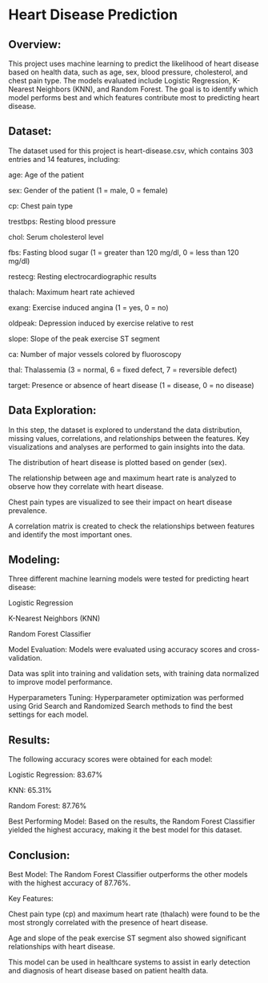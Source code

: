 # Heart Disease Prediction

## Overview:

This project uses machine learning to predict the likelihood of heart disease based on health data, such as age, sex, blood pressure, cholesterol, and chest pain type. The models evaluated include Logistic Regression, K-Nearest Neighbors (KNN), and Random Forest. The goal is to identify which model performs best and which features contribute most to predicting heart disease.

## Dataset:

The dataset used for this project is heart-disease.csv, which contains 303 entries and 14 features, including:

age: Age of the patient

sex: Gender of the patient (1 = male, 0 = female)

cp: Chest pain type

trestbps: Resting blood pressure

chol: Serum cholesterol level

fbs: Fasting blood sugar (1 = greater than 120 mg/dl, 0 = less than 120 mg/dl)

restecg: Resting electrocardiographic results

thalach: Maximum heart rate achieved

exang: Exercise induced angina (1 = yes, 0 = no)

oldpeak: Depression induced by exercise relative to rest

slope: Slope of the peak exercise ST segment

ca: Number of major vessels colored by fluoroscopy

thal: Thalassemia (3 = normal, 6 = fixed defect, 7 = reversible defect)

target: Presence or absence of heart disease (1 = disease, 0 = no disease)

## Data Exploration:

In this step, the dataset is explored to understand the data distribution, missing values, correlations, and relationships between the features. Key visualizations and analyses are performed to gain insights into the data.

The distribution of heart disease is plotted based on gender (sex).

The relationship between age and maximum heart rate is analyzed to observe how they correlate with heart disease.

Chest pain types are visualized to see their impact on heart disease prevalence.

A correlation matrix is created to check the relationships between features and identify the most important ones.

## Modeling:

Three different machine learning models were tested for predicting heart disease:

Logistic Regression

K-Nearest Neighbors (KNN)

Random Forest Classifier

Model Evaluation:
Models were evaluated using accuracy scores and cross-validation.

Data was split into training and validation sets, with training data normalized to improve model performance.

Hyperparameters Tuning:
Hyperparameter optimization was performed using Grid Search and Randomized Search methods to find the best settings for each model.

## Results:

The following accuracy scores were obtained for each model:

Logistic Regression: 83.67%

KNN: 65.31%

Random Forest: 87.76%

Best Performing Model:
Based on the results, the Random Forest Classifier yielded the highest accuracy, making it the best model for this dataset.

## Conclusion:

Best Model: The Random Forest Classifier outperforms the other models with the highest accuracy of 87.76%.

Key Features:

Chest pain type (cp) and maximum heart rate (thalach) were found to be the most strongly correlated with the presence of heart disease.

Age and slope of the peak exercise ST segment also showed significant relationships with heart disease.

This model can be used in healthcare systems to assist in early detection and diagnosis of heart disease based on patient health data.
